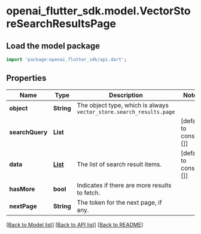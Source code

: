 # openai_flutter_sdk.model.VectorStoreSearchResultsPage

## Load the model package
```dart
import 'package:openai_flutter_sdk/api.dart';
```

## Properties
Name | Type | Description | Notes
------------ | ------------- | ------------- | -------------
**object** | **String** | The object type, which is always `vector_store.search_results.page` | 
**searchQuery** | **List<String>** |  | [default to const []]
**data** | [**List<VectorStoreSearchResultItem>**](VectorStoreSearchResultItem.md) | The list of search result items. | [default to const []]
**hasMore** | **bool** | Indicates if there are more results to fetch. | 
**nextPage** | **String** | The token for the next page, if any. | 

[[Back to Model list]](../README.md#documentation-for-models) [[Back to API list]](../README.md#documentation-for-api-endpoints) [[Back to README]](../README.md)


